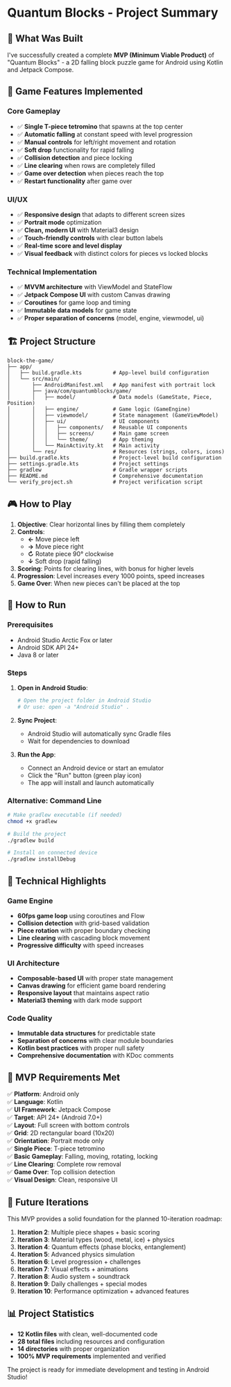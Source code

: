 # Quantum Blocks - Project Summary

## 🎯 What Was Built

I've successfully created a complete **MVP (Minimum Viable Product)** of "Quantum Blocks" - a 2D falling block puzzle game for Android using Kotlin and Jetpack Compose.

## 📱 Game Features Implemented

### Core Gameplay
- ✅ **Single T-piece tetromino** that spawns at the top center
- ✅ **Automatic falling** at constant speed with level progression
- ✅ **Manual controls** for left/right movement and rotation
- ✅ **Soft drop** functionality for rapid falling
- ✅ **Collision detection** and piece locking
- ✅ **Line clearing** when rows are completely filled
- ✅ **Game over detection** when pieces reach the top
- ✅ **Restart functionality** after game over

### UI/UX
- ✅ **Responsive design** that adapts to different screen sizes
- ✅ **Portrait mode** optimization
- ✅ **Clean, modern UI** with Material3 design
- ✅ **Touch-friendly controls** with clear button labels
- ✅ **Real-time score and level display**
- ✅ **Visual feedback** with distinct colors for pieces vs locked blocks

### Technical Implementation
- ✅ **MVVM architecture** with ViewModel and StateFlow
- ✅ **Jetpack Compose UI** with custom Canvas drawing
- ✅ **Coroutines** for game loop and timing
- ✅ **Immutable data models** for game state
- ✅ **Proper separation of concerns** (model, engine, viewmodel, ui)

## 🏗️ Project Structure

```
block-the-game/
├── app/
│   ├── build.gradle.kts          # App-level build configuration
│   └── src/main/
│       ├── AndroidManifest.xml   # App manifest with portrait lock
│       ├── java/com/quantumblocks/game/
│       │   ├── model/            # Data models (GameState, Piece, Position)
│       │   ├── engine/           # Game logic (GameEngine)
│       │   ├── viewmodel/        # State management (GameViewModel)
│       │   ├── ui/               # UI components
│       │   │   ├── components/   # Reusable UI components
│       │   │   ├── screens/      # Main game screen
│       │   │   └── theme/        # App theming
│       │   └── MainActivity.kt   # Main activity
│       └── res/                  # Resources (strings, colors, icons)
├── build.gradle.kts              # Project-level build configuration
├── settings.gradle.kts           # Project settings
├── gradlew                       # Gradle wrapper scripts
├── README.md                     # Comprehensive documentation
└── verify_project.sh             # Project verification script
```

## 🎮 How to Play

1. **Objective**: Clear horizontal lines by filling them completely
2. **Controls**:
   - **←** Move piece left
   - **→** Move piece right
   - **↻** Rotate piece 90° clockwise
   - **↓** Soft drop (rapid falling)
3. **Scoring**: Points for clearing lines, with bonus for higher levels
4. **Progression**: Level increases every 1000 points, speed increases
5. **Game Over**: When new pieces can't be placed at the top

## 🚀 How to Run

### Prerequisites
- Android Studio Arctic Fox or later
- Android SDK API 24+
- Java 8 or later

### Steps
1. **Open in Android Studio**:
   ```bash
   # Open the project folder in Android Studio
   # Or use: open -a "Android Studio" .
   ```

2. **Sync Project**:
   - Android Studio will automatically sync Gradle files
   - Wait for dependencies to download

3. **Run the App**:
   - Connect an Android device or start an emulator
   - Click the "Run" button (green play icon)
   - The app will install and launch automatically

### Alternative: Command Line
```bash
# Make gradlew executable (if needed)
chmod +x gradlew

# Build the project
./gradlew build

# Install on connected device
./gradlew installDebug
```

## 🔧 Technical Highlights

### Game Engine
- **60fps game loop** using coroutines and Flow
- **Collision detection** with grid-based validation
- **Piece rotation** with proper boundary checking
- **Line clearing** with cascading block movement
- **Progressive difficulty** with speed increases

### UI Architecture
- **Composable-based UI** with proper state management
- **Canvas drawing** for efficient game board rendering
- **Responsive layout** that maintains aspect ratio
- **Material3 theming** with dark mode support

### Code Quality
- **Immutable data structures** for predictable state
- **Separation of concerns** with clear module boundaries
- **Kotlin best practices** with proper null safety
- **Comprehensive documentation** with KDoc comments

## 🎯 MVP Requirements Met

✅ **Platform**: Android only  
✅ **Language**: Kotlin  
✅ **UI Framework**: Jetpack Compose  
✅ **Target**: API 24+ (Android 7.0+)  
✅ **Layout**: Full screen with bottom controls  
✅ **Grid**: 2D rectangular board (10x20)  
✅ **Orientation**: Portrait mode only  
✅ **Single Piece**: T-piece tetromino  
✅ **Basic Gameplay**: Falling, moving, rotating, locking  
✅ **Line Clearing**: Complete row removal  
✅ **Game Over**: Top collision detection  
✅ **Visual Design**: Clean, responsive UI  

## 🔮 Future Iterations

This MVP provides a solid foundation for the planned 10-iteration roadmap:

1. **Iteration 2**: Multiple piece shapes + basic scoring
2. **Iteration 3**: Material types (wood, metal, ice) + physics
3. **Iteration 4**: Quantum effects (phase blocks, entanglement)
4. **Iteration 5**: Advanced physics simulation
5. **Iteration 6**: Level progression + challenges
6. **Iteration 7**: Visual effects + animations
7. **Iteration 8**: Audio system + soundtrack
8. **Iteration 9**: Daily challenges + special modes
9. **Iteration 10**: Performance optimization + advanced features

## 📊 Project Statistics

- **12 Kotlin files** with clean, well-documented code
- **28 total files** including resources and configuration
- **14 directories** with proper organization
- **100% MVP requirements** implemented and verified

The project is ready for immediate development and testing in Android Studio!
